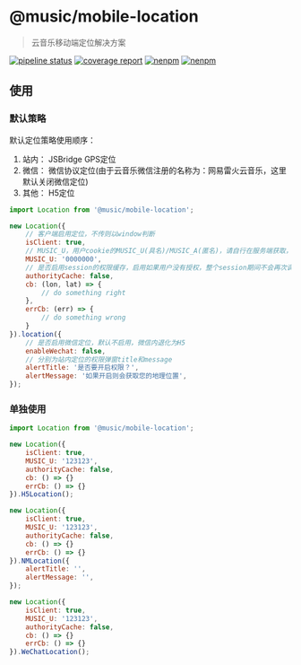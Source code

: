 # @music/mobile-location

> 云音乐移动端定位解决方案

[![pipeline status](https://g.hz.netease.com/NeteaseMusicUI/tl-mobile-location/badges/master/pipeline.svg)](https://g.hz.netease.com/NeteaseMusicUI/tl-mobile-location/commits/master)
[![coverage report](https://g.hz.netease.com/NeteaseMusicUI/tl-mobile-location/badges/master/coverage.svg)](https://g.hz.netease.com/NeteaseMusicUI/tl-mobile-location/commits/master)
[![nenpm](http://npm.hz.netease.com/badge/v/@music/mobile-location.svg)](http://npm.hz.netease.com/package/@music/mobile-location)
[![nenpm](http://npm.hz.netease.com/badge/d/@music/mobile-location.svg)](http://npm.hz.netease.com/package/@music/mobile-location)

## 使用

### 默认策略

默认定位策略使用顺序：
1. 站内： JSBridge GPS定位
2. 微信： 微信协议定位(由于云音乐微信注册的名称为：网易雷火云音乐，这里默认关闭微信定位)
3. 其他： H5定位

```javascript
import Location from '@music/mobile-location';

new Location({
    // 客户端启用定位，不传则以window判断
    isClient: true,
    // MUSIC_U，用户cookie的MUSIC_U(具名)/MUSIC_A(匿名)，请自行在服务端获取，为32位MD5的结果
    MUSIC_U: '0000000',
    // 是否启用session的权限缓存，启用如果用户没有授权，整个session期间不会再次调用协议，默认不启用
    authorityCache: false,
    cb: (lon, lat) => {
        // do something right
    },
    errCb: (err) => {
        // do something wrong
    }
}).location({
    // 是否启用微信定位，默认不启用，微信内退化为H5
    enableWechat: false,
    // 分别为站内定位的权限弹窗title和message
    alertTitle: '是否要开启权限？',
    alertMessage: '如果开启则会获取您的地理位置',
});
```

### 单独使用

```javascript
import Location from '@music/mobile-location';

new Location({
    isClient: true,
    MUSIC_U: '123123',
    authorityCache: false,
    cb: () => {}
    errCb: () => {}
}).H5Location();

new Location({
    isClient: true,
    MUSIC_U: '123123',
    authorityCache: false,
    cb: () => {}
    errCb: () => {}
}).NMLocation({
    alertTitle: '',
    alertMessage: '',
});

new Location({
    isClient: true,
    MUSIC_U: '123123',
    authorityCache: false,
    cb: () => {}
    errCb: () => {}
}).WeChatLocation();
```
